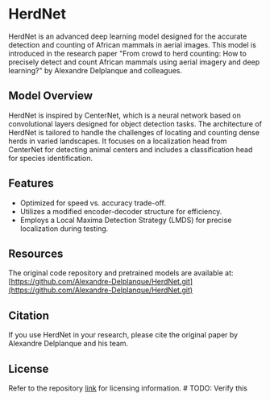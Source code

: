 # HerdNet  
  
HerdNet is an advanced deep learning model designed for the accurate detection and counting of African mammals in aerial images. This model is introduced in the research paper "From crowd to herd counting: How to precisely detect and count African mammals using aerial imagery and deep learning?" by Alexandre Delplanque and colleagues.  
  
## Model Overview  
  
HerdNet is inspired by CenterNet, which is a neural network based on convolutional layers designed for object detection tasks. The architecture of HerdNet is tailored to handle the challenges of locating and counting dense herds in varied landscapes. It focuses on a localization head from CenterNet for detecting animal centers and includes a classification head for species identification.  
  
## Features  
  
- Optimized for speed vs. accuracy trade-off.  
- Utilizes a modified encoder-decoder structure for efficiency.  
- Employs a Local Maxima Detection Strategy (LMDS) for precise localization during testing.  
  
## Resources  
  
The original code repository and pretrained models are available at:  
[https://github.com/Alexandre-Delplanque/HerdNet.git](https://github.com/Alexandre-Delplanque/HerdNet.git)  
  
## Citation  
  
If you use HerdNet in your research, please cite the original paper by Alexandre Delplanque and his team.  
  
## License  
  
Refer to the repository [link](https://github.com/Alexandre-Delplanque/HerdNet.git) for licensing information. # TODO: Verify this
